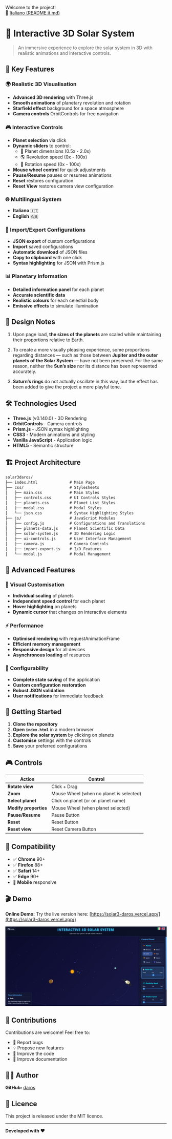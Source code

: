 ﻿Welcome to the project!  
🔗 [Italiano (README.it.md)](README.it.md)

# 🌌 Interactive 3D Solar System
> An immersive experience to explore the solar system in 3D with realistic animations and interactive controls.

## 🚀 Key Features

### 🌍 Realistic 3D Visualisation

- **Advanced 3D rendering** with Three.js
- **Smooth animations** of planetary revolution and rotation
- **Starfield effect** background for a space atmosphere
- **Camera controls** OrbitControls for free navigation

### 🎮 Interactive Controls

- **Planet selection** via click
- **Dynamic sliders** to control:
  - 📏 Planet dimensions (0.5x - 2.0x)
  - 🌎 Revolution speed (0x - 100x)
  - 🔄 Rotation speed (0x - 100x)
- **Mouse wheel control** for quick adjustments
- **Pause/Resume** pauses or resumes animations
- **Reset** restores configuration
- **Reset View** restores camera view configuration

### 🌐 Multilingual System

- **Italiano** 🇮🇹
- **English** 🇬🇧

### 💾 Import/Export Configurations

- **JSON export** of custom configurations
- **Import** saved configurations
- **Automatic download** of JSON files
- **Copy to clipboard** with one click
- **Syntax highlighting** for JSON with Prism.js

### 📊 Planetary Information

- **Detailed information panel** for each planet
- **Accurate scientific data**
- **Realistic colours** for each celestial body
- **Emissive effects** to simulate illumination

## 📝 Design Notes

1. Upon page load, **the sizes of the planets** are scaled while maintaining their proportions relative to Earth.

2. To create a more visually pleasing experience, some proportions regarding distances — such as those between **Jupiter and the outer planets of the Solar System** — have not been preserved. For the same reason, neither the **Sun’s size** nor its distance has been represented accurately.

3. **Saturn’s rings** do not actually oscillate in this way, but the effect has been added to give the project a more playful tone.

## 🛠️ Technologies Used

- **Three.js** (v0.140.0) - 3D Rendering
- **OrbitControls** - Camera controls
- **Prism.js** - JSON syntax highlighting
- **CSS3** - Modern animations and styling
- **Vanilla JavaScript** - Application logic
- **HTML5** - Semantic structure

## 🏗️ Project Architecture
```
solar3daros/
├── index.html              # Main Page  
├── css/                    # Stylesheets  
│   ├── main.css            # Main Styles  
│   ├── controls.css        # UI Controls Styles  
│   ├── planets.css         # Planet List Styles  
│   ├── modal.css           # Modal Styles  
│   └── json.css            # Syntax Highlighting Styles  
├── js/                     # JavaScript Modules  
│   ├── config.js           # Configurations and Translations  
│   ├── planets-data.js     # Planet Scientific Data  
│   ├── solar-system.js     # 3D Rendering Logic  
│   ├── ui-controls.js      # User Interface Management  
│   ├── camera.js           # Camera Controls  
│   ├── import-export.js    # I/O Features  
│   └── modal.js            # Modal Management
```


## 🎯 Advanced Features

### 🎨 Visual Customisation

- **Individual scaling** of planets
- **Independent speed control** for each planet
- **Hover highlighting** on planets
- **Dynamic cursor** that changes on interactive elements

### ⚡ Performance

- **Optimised rendering** with requestAnimationFrame
- **Efficient memory management**
- **Responsive design** for all devices
- **Asynchronous loading** of resources

### 🔧 Configurability

- **Complete state saving** of the application
- **Custom configuration restoration**
- **Robust JSON validation**
- **User notifications** for immediate feedback

## 🚀 Getting Started

1. **Clone the repository**
2. **Open `index.html`** in a modern browser
3. **Explore the solar system** by clicking on planets
4. **Customise** settings with the controls
5. **Save** your preferred configurations

## 🎮 Controls

| Action | Control |
|--------|----------|
| **Rotate view** | Click + Drag |
| **Zoom** | Mouse Wheel (when no planet is selected) |
| **Select planet** | Click on planet (or on planet name) |
| **Modify properties** | Mouse Wheel (when planet selected) |
| **Pause/Resume** | Pause Button |
| **Reset** | Reset Button |
| **Reset view** | Reset Camera Button |

## 📱 Compatibility

- ✅ **Chrome** 90+
- ✅ **Firefox** 88+
- ✅ **Safari** 14+
- ✅ **Edge** 90+
- 📱 **Mobile** responsive

## 🎬 Demo

**Online Demo:** Try the live version here: [https://solar3-daros.vercel.app/](https://solar3-daros.vercel.app/)

![Preview Interface solar3Daros](screenshot/previewInterface_001.jpg)

## 🤝 Contributions

Contributions are welcome! Feel free to:
- 🐛 Report bugs
- 💡 Propose new features
- 🔧 Improve the code
- 📖 Improve documentation

## 👨‍💻 Author

**GitHub:** [daros](https://github.com/dariorosina)

## 📄 Licence

This project is released under the MIT licence.

---

**Developed with ❤️**